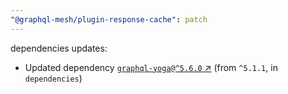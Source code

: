 ```yaml
---
"@graphql-mesh/plugin-response-cache": patch
---
```

dependencies updates:
  - Updated dependency [`graphql-yoga@^5.6.0` ↗︎](https://www.npmjs.com/package/graphql-yoga/v/5.6.0) (from `^5.1.1`, in `dependencies`)
